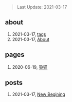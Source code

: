 > Last Update: 2021-03-17

## about
1. 2021-03-17, [tags](about/tags.md)
1. 2021-03-17, [About](about/me.md)
## pages
1. 2020-06-19, [吸猫](pages/吸猫.md)
## posts
1. 2021-03-17, [New Begining](posts/bookmarks.md)
